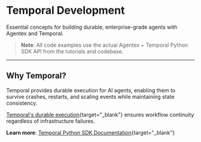 # Temporal Development

Essential concepts for building durable, enterprise-grade agents with Agentex and Temporal.

> **Note**: All code examples use the actual Agentex + Temporal Python SDK API from the tutorials and codebase.

---

## Why Temporal?

Temporal provides durable execution for AI agents, enabling them to survive crashes, restarts, and scaling events while maintaining state consistency.

[Temporal's durable execution](https://docs.temporal.io/evaluate/understanding-temporal#durable-execution){target="_blank"} ensures workflow continuity regardless of infrastructure failures.

**Learn more**: [Temporal Python SDK Documentation](https://docs.temporal.io/dev-guide/python){target="_blank"}
